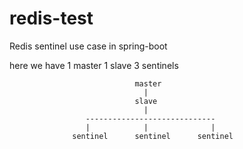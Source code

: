 # redis-test
Redis sentinel use case in spring-boot

here we have 1 master 1 slave 3 sentinels

                                master
                                  |
                                slave
                                  |
                     -----------------------------
                     |            |              |
                  sentinel      sentinel      sentinel
